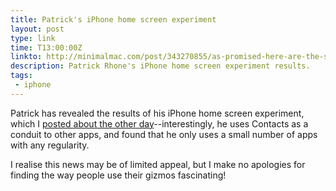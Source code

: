 ```yaml
---
title: Patrick's iPhone home screen experiment
layout: post
type: link
time: T13:00:00Z
linkto: http://minimalmac.com/post/343270855/as-promised-here-are-the-survivors-of-my-little
description: Patrick Rhone's iPhone home screen experiment results.
tags:
 - iphone
---
```


Patrick has revealed the results of his iPhone home screen experiment, which I [posted about the other day](/iphone)--interestingly, he uses Contacts as a conduit to other apps, and found that he only uses a small number of apps with any regularity. 

<p class="small">I realise this news may be of limited appeal, but I make no apologies for finding the way people use their gizmos fascinating!</p>